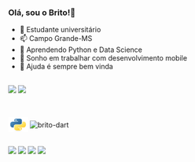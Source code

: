 ### Olá, sou o Brito!👋

- 🔭 Estudante universitário
- 📫 Campo Grande-MS
- 🐍 Aprendendo Python e Data Science
- 📱 Sonho em trabalhar com desenvolvimento mobile
- 🌱 Ajuda é sempre bem vinda

##
<div>
<img height="140em" src="https://github-readme-stats.vercel.app/api?username=brito219&theme=slateorange&show_icons=true&hide_border=false&count_private=true"/>
  <img height="135em" src="https://github-readme-stats.vercel.app/api/top-langs/?username=brito219&theme=slateorange&show_icons=true&hide_border=false&layout=compact)"/>
 </div>
  
  

##

<div style="display: inline_block"><br>
  <img align="center" alt="brito-Python" height="30" width="40" src="https://raw.githubusercontent.com/devicons/devicon/master/icons/python/python-original.svg">
  <img align="center" alt="brito-dart" height="23" width="35" src="https://cdn.jsdelivr.net/gh/devicons/devicon/icons/dart/dart-original.svg" />
  
 ##
  
 <div>
  <a href="https://instagram.com/jbritoo_" target="_blank"><img src="https://img.shields.io/badge/-Instagram-%23E4405F?style=for-the-badge&logo=instagram&logoColor=white" target="_blank"></a>
 <a href="https://discord.com/users/348612974056833045" target="_blank"><img src="https://img.shields.io/badge/Discord-7289DA?style=for-the-badge&logo=discord&logoColor=white" target="_blank"></a> 
  <a href = "mailto:jpxzd1@gmail.com"><img src="https://img.shields.io/badge/-Gmail-%23333?style=for-the-badge&logo=gmail&logoColor=white" target="_blank"></a>
  <a href="https://www.linkedin.com/in/brito219" target="_blank"><img src="https://img.shields.io/badge/-LinkedIn-%230077B5?style=for-the-badge&logo=linkedin&logoColor=white" target="_blank"></a> 
   
 </div>
        
